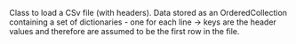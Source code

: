 Class to load a CSv file (with headers). Data stored as an OrderedCollection containing a set of dictionaries - one for each line -> keys are the header values and therefore are assumed to be the first row in the file.